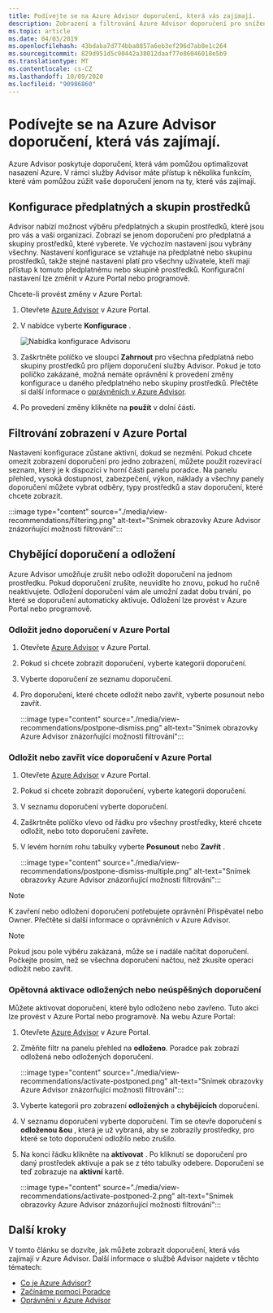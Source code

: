 ```yaml
---
title: Podívejte se na Azure Advisor doporučení, která vás zajímají.
description: Zobrazení a filtrování Azure Advisor doporučení pro snížení šumu
ms.topic: article
ms.date: 04/03/2019
ms.openlocfilehash: 43bdaba7d774bba8857a6eb3ef296d7ab8e1c264
ms.sourcegitcommit: 829d951d5c90442a38012daaf77e86046018e5b9
ms.translationtype: MT
ms.contentlocale: cs-CZ
ms.lasthandoff: 10/09/2020
ms.locfileid: "90986860"
---
```

# <a name="view-azure-advisor-recommendations-that-matter-to-you"></a>Podívejte se na Azure Advisor doporučení, která vás zajímají.

Azure Advisor poskytuje doporučení, která vám pomůžou optimalizovat nasazení Azure. V rámci služby Advisor máte přístup k několika funkcím, které vám pomůžou zúžit vaše doporučení jenom na ty, které vás zajímají.

## <a name="configure-subscriptions-and-resource-groups"></a>Konfigurace předplatných a skupin prostředků

Advisor nabízí možnost výběru předplatných a skupin prostředků, které jsou pro vás a vaši organizaci. Zobrazí se jenom doporučení pro předplatná a skupiny prostředků, které vyberete. Ve výchozím nastavení jsou vybrány všechny. Nastavení konfigurace se vztahuje na předplatné nebo skupinu prostředků, takže stejné nastavení platí pro všechny uživatele, kteří mají přístup k tomuto předplatnému nebo skupině prostředků. Konfigurační nastavení lze změnit v Azure Portal nebo programově.

Chcete-li provést změny v Azure Portal:

1. Otevřete [Azure Advisor](https://aka.ms/azureadvisordashboard) v Azure Portal.

1. V nabídce vyberte **Konfigurace** .

   ![Nabídka konfigurace Advisoru](./media/view-recommendations/configuration.png)

1. Zaškrtněte políčko ve sloupci **Zahrnout** pro všechna předplatná nebo skupiny prostředků pro příjem doporučení služby Advisor. Pokud je toto políčko zakázané, možná nemáte oprávnění k provedení změny konfigurace u daného předplatného nebo skupiny prostředků. Přečtěte si další informace o [oprávněních v Azure Advisor](permissions.md).

1. Po provedení změny klikněte na **použít** v dolní části.

## <a name="filtering-your-view-in-the-azure-portal"></a>Filtrování zobrazení v Azure Portal

Nastavení konfigurace zůstane aktivní, dokud se nezmění. Pokud chcete omezit zobrazení doporučení pro jedno zobrazení, můžete použít rozevírací seznam, který je k dispozici v horní části panelu poradce. Na panelu přehled, vysoká dostupnost, zabezpečení, výkon, náklady a všechny panely doporučení můžete vybrat odběry, typy prostředků a stav doporučení, které chcete zobrazit.

   :::image type="content" source="./media/view-recommendations/filtering.png" alt-text="Snímek obrazovky Azure Advisor znázorňující možnosti filtrování":::

## <a name="dismissing-and-postponing-recommendations"></a>Chybějící doporučení a odložení

Azure Advisor umožňuje zrušit nebo odložit doporučení na jednom prostředku. Pokud doporučení zrušíte, neuvidíte ho znovu, pokud ho ručně neaktivujete. Odložení doporučení vám ale umožní zadat dobu trvání, po které se doporučení automaticky aktivuje. Odložení lze provést v Azure Portal nebo programově.

### <a name="postpone-a-single-recommendation-in-the-azure-portal"></a>Odložit jedno doporučení v Azure Portal 

1. Otevřete [Azure Advisor](https://aka.ms/azureadvisordashboard) v Azure Portal.
1. Pokud si chcete zobrazit doporučení, vyberte kategorii doporučení.
1. Vyberte doporučení ze seznamu doporučení.
1. Pro doporučení, které chcete odložit nebo zavřít, vyberte posunout nebo zavřít.

     :::image type="content" source="./media/view-recommendations/postpone-dismiss.png" alt-text="Snímek obrazovky Azure Advisor znázorňující možnosti filtrování":::

### <a name="postpone-or-dismiss-a-multiple-recommendations-in-the-azure-portal"></a>Odložit nebo zavřít více doporučení v Azure Portal

1. Otevřete [Azure Advisor](https://aka.ms/azureadvisordashboard) v Azure Portal.
1. Pokud si chcete zobrazit doporučení, vyberte kategorii doporučení.
1. V seznamu doporučení vyberte doporučení.
1. Zaškrtněte políčko vlevo od řádku pro všechny prostředky, které chcete odložit, nebo toto doporučení zavřete.
1. V levém horním rohu tabulky vyberte **Posunout** nebo **Zavřít** .

     :::image type="content" source="./media/view-recommendations/postpone-dismiss-multiple.png" alt-text="Snímek obrazovky Azure Advisor znázorňující možnosti filtrování":::

> [!NOTE]
> K zavření nebo odložení doporučení potřebujete oprávnění Přispěvatel nebo Owner. Přečtěte si další informace o oprávněních v Azure Advisor.

> [!NOTE]
> Pokud jsou pole výběru zakázaná, může se i nadále načítat doporučení. Počkejte prosím, než se všechna doporučení načtou, než zkusíte operaci odložit nebo zavřít.

### <a name="reactivate-a-postponed-or-dismissed-recommendation"></a>Opětovná aktivace odložených nebo neúspěšných doporučení

Můžete aktivovat doporučení, které bylo odloženo nebo zavřeno. Tuto akci lze provést v Azure Portal nebo programově. Na webu Azure Portal:

1. Otevřete [Azure Advisor](https://aka.ms/azureadvisordashboard) v Azure Portal.

1. Změňte filtr na panelu přehled na **odloženo**. Poradce pak zobrazí odložená nebo odložených doporučení.

    :::image type="content" source="./media/view-recommendations/activate-postponed.png" alt-text="Snímek obrazovky Azure Advisor znázorňující možnosti filtrování":::

1. Vyberte kategorii pro zobrazení **odložených** a **chybějících** doporučení.

1. V seznamu doporučení vyberte doporučení. Tím se otevře doporučení s **odloženou &ou** , která je už vybraná, aby se zobrazily prostředky, pro které se toto doporučení odložilo nebo zrušilo.

1. Na konci řádku klikněte na **aktivovat** . Po kliknutí se doporučení pro daný prostředek aktivuje a pak se z této tabulky odebere. Doporučení se teď zobrazuje na **aktivní** kartě.
 
     :::image type="content" source="./media/view-recommendations/activate-postponed-2.png" alt-text="Snímek obrazovky Azure Advisor znázorňující možnosti filtrování":::

## <a name="next-steps"></a>Další kroky

V tomto článku se dozvíte, jak můžete zobrazit doporučení, která vás zajímají v Azure Advisor. Další informace o službě Advisor najdete v těchto tématech: 

- [Co je Azure Advisor?](advisor-overview.md)
- [Začínáme pomocí Poradce](advisor-get-started.md)
- [Oprávnění v Azure Advisor](permissions.md)



